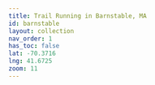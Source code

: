 ```yaml
---
title: Trail Running in Barnstable, MA
id: barnstable
layout: collection
nav_order: 1
has_toc: false
lat: -70.3716
lng: 41.6725
zoom: 11
---
```

